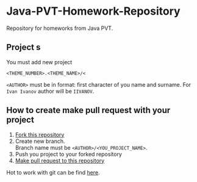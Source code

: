 # Java-PVT-Homework-Repository
Repository for homeworks from Java PVT.

## Project s

You must add new project
```
<THEME_NUMBER>.<THEME_NAME>/<
```

``<AUTHOR>`` must be in format: first character of you name and surname. For ``Ivan Ivanov`` author will be ``IIVANOV``.

## How to create make pull request with your project

1. [Fork this repository](https://help.github.com/articles/fork-a-repo/)
2. Create new branch.<br>Branch name must be ``<AUTHOR>/<YOU_PROJECT_NAME>``.
3. Push you project to your forked repository
4. [Make pull request to this repository](https://help.github.com/articles/creating-a-pull-request/)

Hot to work with git can be find [here](http://git-scm.com/book/ru/v1).